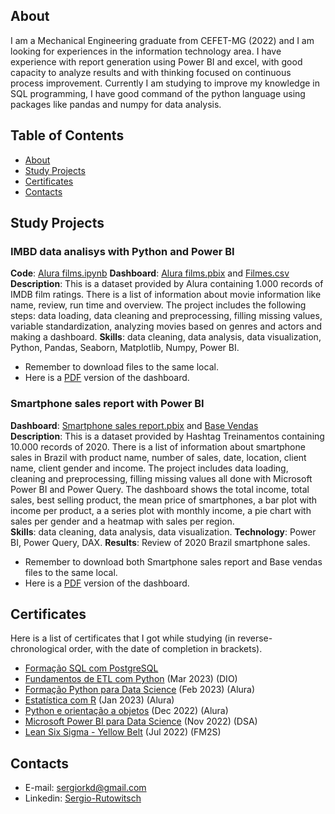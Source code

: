 ## About
I am a Mechanical Engineering graduate from CEFET-MG (2022) and I am looking for experiences in the information technology area. I have experience with report generation using Power BI and excel, with good capacity to analyze results and with thinking focused on continuous process improvement. Currently I am studying to improve my knowledge in SQL programming, I have good command of the python language using packages like pandas and numpy for data analysis.  

## Table of Contents
- [About](#About)
- [Study Projects](#Study-Projects)
- [Certificates](#Certificates)
- [Contacts](#Contacts)  

## Study Projects

### IMBD data analisys with Python and Power BI  
**Code**: [Alura films.ipynb](https://github.com/sergiorkd/data_analytics_portfolio/blob/main/Alura%20Films/Alura%20Films.ipynb)
**Dashboard**: [Alura films.pbix](https://github.com/sergiorkd/data_analytics_portfolio/blob/main/Alura%20Films/Alura%20films.pbix) and [Filmes.csv](https://github.com/sergiorkd/data_analytics_portfolio/blob/main/Alura%20Films/Filmes.csv)  
**Description**: This is a dataset provided by Alura containing 1.000 records of IMDB film ratings. There is a list of information about movie information like name, review, run time and overview. The project includes the following steps: data loading, data cleaning and preprocessing, filling missing values, variable standardization, analyzing movies based on genres and actors and making a dashboard.
**Skills**: data cleaning, data analysis, data visualization, Python, Pandas, Seaborn, Matplotlib, Numpy, Power BI.
- Remember to download files to the same local.
- Here is a [PDF](https://github.com/sergiorkd/data_analytics_portfolio/blob/main/Alura%20Films/Alura%20films.pdf) version of the dashboard.  

### Smartphone sales report with Power BI  
**Dashboard**: [Smartphone sales report.pbix](https://github.com/sergiorkd/data_analytics_portfolio/blob/main/Smartphone%20sales/Smartphone%20sales%20report.pbix) and [Base Vendas](https://github.com/sergiorkd/data_analytics_portfolio/blob/main/Smartphone%20sales/Base%20Vendas.xlsx)  
**Description**: This is a dataset provided by Hashtag Treinamentos containing 10.000 records of 2020. There is a list of information about smartphone sales in Brazil with product name, number of sales, date, location, client name, client gender and income. The project includes data loading, cleaning and preprocessing, filling missing values all done with Microsoft Power BI and Power Query. The dashboard shows the total income, total sales, best selling product, the mean price of smartphones, a bar plot with income per product, a a series plot with monthly income, a pie chart with sales per gender and a heatmap with sales per region.  
**Skills**: data cleaning, data analysis, data visualization.
**Technology**: Power BI, Power Query, DAX.
**Results**: Review of 2020 Brazil smartphone sales.
- Remember to download both Smartphone sales report and Base vendas files to the same local.  
- Here is a [PDF](https://github.com/sergiorkd/data_analytics_portfolio/blob/main/Smartphone%20sales/Smartphone%20sales%20report.pdf) version of the dashboard.  

## Certificates
Here is a list of certificates that I got while studying (in reverse-chronological order, with the date of completion in brackets).  
- [Formação SQL com PostgreSQL](https://cursos.alura.com.br/degree/certificate/e9832cc9-9624-456c-a90d-7f9f4dca4cb4)
- [Fundamentos de ETL com Python](https://www.dio.me/certificate/6B3AEB25) (Mar 2023) (DIO)  
- [Formação Python para Data Science](https://cursos.alura.com.br/degree/certificate/7a472495-3ef3-41e3-a3e9-66b1bc7c7b63) (Feb 2023) (Alura)  
- [Estatística com R](https://cursos.alura.com.br/degree/certificate/5c2cf776-196b-41fa-8fc0-1131196737f5) (Jan 2023) (Alura)  
- [Python e orientação a objetos](https://cursos.alura.com.br/degree/certificate/2372333e-b2d9-4659-bf2d-0ce409f56786) (Dec 2022) (Alura)  
- [Microsoft Power BI para Data Science](https://mycourse.app/aHeAR7n6vboTr61c6) (Nov 2022) (DSA)  
- [Lean Six Sigma - Yellow Belt](https://ead.fm2s.com.br/certificado/110873) (Jul 2022) (FM2S)  

## Contacts
- E-mail: sergiorkd@gmail.com
- Linkedin: [Sergio-Rutowitsch](https://www.linkedin.com/in/sergio-rutowitsch/)
